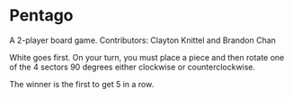 # Pentago
A 2-player board game. Contributors: Clayton Knittel and Brandon Chan

White goes first. On your turn, you must place a piece and then rotate
one of the 4 sectors 90 degrees either clockwise or counterclockwise.

The winner is the first to get 5 in a row.
